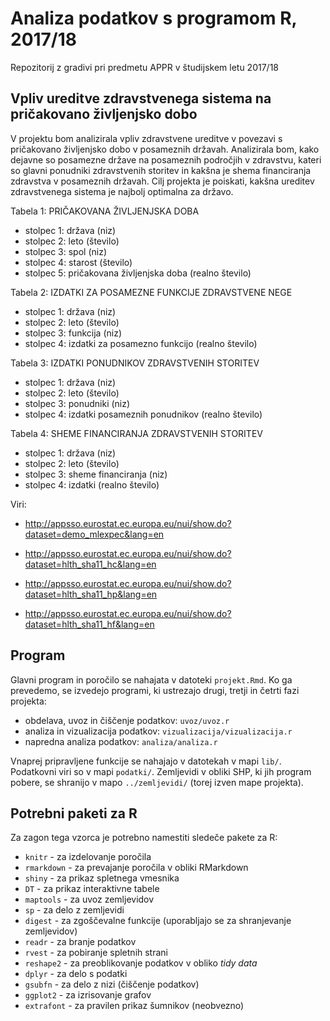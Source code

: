 # Analiza podatkov s programom R, 2017/18

Repozitorij z gradivi pri predmetu APPR v študijskem letu 2017/18

## Vpliv ureditve zdravstvenega sistema na pričakovano življenjsko dobo

V projektu bom analizirala vpliv zdravstvene ureditve v povezavi s pričakovano življenjsko dobo v posameznih državah. Analizirala bom, kako dejavne so posamezne države na posameznih področjih v zdravstvu, kateri so glavni ponudniki zdravstvenih storitev in kakšna je shema financiranja zdravstva v posameznih državah. Cilj projekta je poiskati, kakšna ureditev zdravstvenega sistema je najbolj optimalna za državo.

Tabela 1: PRIČAKOVANA ŽIVLJENJSKA DOBA

 * stolpec 1: država (niz)
 * stolpec 2: leto (število)
 * stolpec 3: spol (niz)
 * stolpec 4: starost (število)
 * stolpec 5: pričakovana življenjska doba (realno število)

Tabela 2: IZDATKI ZA POSAMEZNE FUNKCIJE ZDRAVSTVENE NEGE

 * stolpec 1: država (niz)
 * stolpec 2: leto (število)
 * stolpec 3: funkcija (niz)
 * stolpec 4: izdatki za posamezno funkcijo (realno število)

Tabela 3: IZDATKI PONUDNIKOV ZDRAVSTVENIH STORITEV

 * stolpec 1: država (niz)
 * stolpec 2: leto (število)
 * stolpec 3: ponudniki (niz)
 * stolpec 4: izdatki posameznih ponudnikov (realno število)

Tabela 4: SHEME FINANCIRANJA ZDRAVSTVENIH STORITEV

 * stolpec 1: država (niz)
 * stolpec 2: leto (število)
 * stolpec 3: sheme financiranja (niz)
 * stolpec 4: izdatki (realno število)

Viri:

 * http://appsso.eurostat.ec.europa.eu/nui/show.do?dataset=demo_mlexpec&lang=en

 * http://appsso.eurostat.ec.europa.eu/nui/show.do?dataset=hlth_sha11_hc&lang=en

 * http://appsso.eurostat.ec.europa.eu/nui/show.do?dataset=hlth_sha11_hp&lang=en

 * http://appsso.eurostat.ec.europa.eu/nui/show.do?dataset=hlth_sha11_hf&lang=en


## Program

Glavni program in poročilo se nahajata v datoteki `projekt.Rmd`. Ko ga prevedemo,
se izvedejo programi, ki ustrezajo drugi, tretji in četrti fazi projekta:

* obdelava, uvoz in čiščenje podatkov: `uvoz/uvoz.r`
* analiza in vizualizacija podatkov: `vizualizacija/vizualizacija.r`
* napredna analiza podatkov: `analiza/analiza.r`

Vnaprej pripravljene funkcije se nahajajo v datotekah v mapi `lib/`. Podatkovni
viri so v mapi `podatki/`. Zemljevidi v obliki SHP, ki jih program pobere, se
shranijo v mapo `../zemljevidi/` (torej izven mape projekta).

## Potrebni paketi za R

Za zagon tega vzorca je potrebno namestiti sledeče pakete za R:

* `knitr` - za izdelovanje poročila
* `rmarkdown` - za prevajanje poročila v obliki RMarkdown
* `shiny` - za prikaz spletnega vmesnika
* `DT` - za prikaz interaktivne tabele
* `maptools` - za uvoz zemljevidov
* `sp` - za delo z zemljevidi
* `digest` - za zgoščevalne funkcije (uporabljajo se za shranjevanje zemljevidov)
* `readr` - za branje podatkov
* `rvest` - za pobiranje spletnih strani
* `reshape2` - za preoblikovanje podatkov v obliko *tidy data*
* `dplyr` - za delo s podatki
* `gsubfn` - za delo z nizi (čiščenje podatkov)
* `ggplot2` - za izrisovanje grafov
* `extrafont` - za pravilen prikaz šumnikov (neobvezno)
